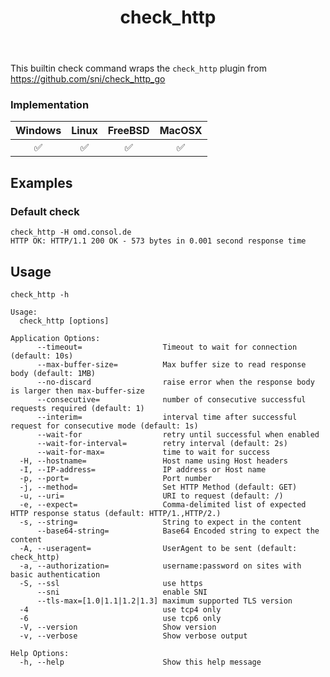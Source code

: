 ﻿---
title: check_http
---

This builtin check command wraps the `check_http` plugin from https://github.com/sni/check_http_go

### Implementation

| Windows | Linux | FreeBSD | MacOSX |
|:-------:|:-----:|:-------:|:------:|
| :white_check_mark: | :white_check_mark: | :white_check_mark: | :white_check_mark: |

## Examples

### Default check

    check_http -H omd.consol.de
    HTTP OK: HTTP/1.1 200 OK - 573 bytes in 0.001 second response time

## Usage

    check_http -h

    Usage:
      check_http [options]

    Application Options:
          --timeout=                  Timeout to wait for connection (default: 10s)
          --max-buffer-size=          Max buffer size to read response body (default: 1MB)
          --no-discard                raise error when the response body is larger then max-buffer-size
          --consecutive=              number of consecutive successful requests required (default: 1)
          --interim=                  interval time after successful request for consecutive mode (default: 1s)
          --wait-for                  retry until successful when enabled
          --wait-for-interval=        retry interval (default: 2s)
          --wait-for-max=             time to wait for success
      -H, --hostname=                 Host name using Host headers
      -I, --IP-address=               IP address or Host name
      -p, --port=                     Port number
      -j, --method=                   Set HTTP Method (default: GET)
      -u, --uri=                      URI to request (default: /)
      -e, --expect=                   Comma-delimited list of expected HTTP response status (default: HTTP/1.,HTTP/2.)
      -s, --string=                   String to expect in the content
          --base64-string=            Base64 Encoded string to expect the content
      -A, --useragent=                UserAgent to be sent (default: check_http)
      -a, --authorization=            username:password on sites with basic authentication
      -S, --ssl                       use https
          --sni                       enable SNI
          --tls-max=[1.0|1.1|1.2|1.3] maximum supported TLS version
      -4                              use tcp4 only
      -6                              use tcp6 only
      -V, --version                   Show version
      -v, --verbose                   Show verbose output

    Help Options:
      -h, --help                      Show this help message
